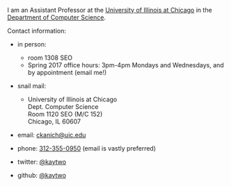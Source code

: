 I am an Assistant Professor at the [University of Illinois at Chicago][uic] in the [Department of Computer Science][uiccs].

Contact information:   

* in person:   
  * room 1308 SEO    
  * Spring 2017 office hours: 3pm-4pm Mondays and Wednesdays, and by appointment (email me!)   

* snail mail:   
  *  University of Illinois at Chicago   
     Dept. Computer Science  
     Room 1120 SEO (M/C 152)  
     Chicago, IL 60607

* email: [ckanich@uic.edu][ckanich]
* phone: [312-355-0950][phone] (email is vastly preferred)
* twitter: [@kaytwo][twitter]
* github: [@kaytwo][github]

[phone]: tel:1-312-355-0950
[ckanich]: mailto:ckanich@uic.edu
[uiccs]: http://www.cs.uic.edu
[uic]: http://www.uic.edu
[twitter]: https://twitter.com/kaytwo
[github]: https://github.com/kaytwo
